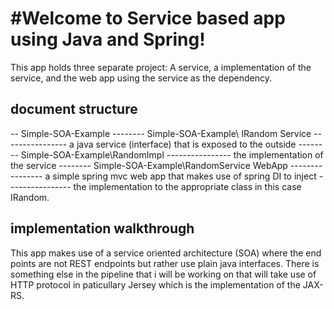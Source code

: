 #Welcome to Service based app using Java and Spring!
============
This app holds three separate project: A service, a implementation of the service, and the web app using the service as the dependency.

document structure
-------------

-- Simple-SOA-Example
-------- Simple-SOA-Example\ IRandom Service 
    ---------------- a java service (interface) that is exposed to the outside
-------- Simple-SOA-Example\RandomImpl
    ---------------- the implementation of the service
-------- Simple-SOA-Example\RandomService WebApp
    ---------------- a simple spring mvc web app that makes use of spring DI to inject 
    ---------------- the implementation to the appropriate class in this case IRandom.

## implementation walkthrough

This app makes use of a service oriented architecture (SOA) where the end points are not REST endpoints but rather use plain java interfaces. 
There is something else in the pipeline that i will be working on that will take use of HTTP protocol in paticullary Jersey which is the implementation of the JAX-RS.
